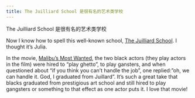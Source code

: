 ```yaml
---
title: The Juilliard School 是很有名的艺术类学校
---
```


<p>The Juilliard School 是很有名的艺术类学校</p>

<p>Now I know how to spell this well-known school, <a href="http://en.wikipedia.org/wiki/Juilliard_School">The Juilliard School</a>. I thought it&#8217;s Julia.</p>

<p>In the movie, <a href="http://en.wikipedia.org/wiki/Malibu%27s_Most_Wanted">Malibu&#8217;s Most Wanted</a>, the two black actors (they play actors in the film) were hired to &#8220;play ghetto&#8221;, to play gansters, and when questioned about &#8220;if you think you can&#8217;t handle the job&#8221;, one replied:&#8221;oh, we can handle it. God, I graduated from Juillard&#8221;. It&#8217;s such a great take that blacks graduated from prestigious art school and still hired to play gangsters or something to that effect as one actor puts it. I love that movie!</p>
